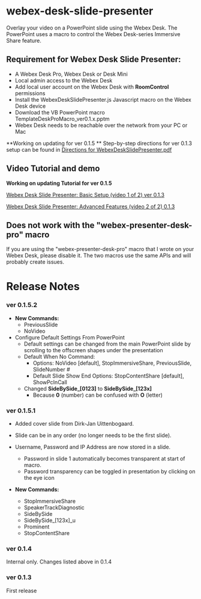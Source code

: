 # webex-desk-slide-presenter
Overlay your video on a PowerPoint slide using the Webex Desk.  The PowerPoint uses a macro to control the Webex Desk-series Immersive Share feature.  

## Requirement for Webex Desk Slide Presenter:

- A Webex Desk Pro, Webex Desk or Desk Mini
- Local admin access to the Webex Desk
- Add local user account on the Webex Desk with **RoomControl** permissions
- Install the WebexDeskSlidePresenter.js Javascript macro on the Webex Desk device
- Download the VB PowerPoint macro TemplateDeskProMacro_ver0.1.x.pptm 
- Webex Desk needs to be reachable over the network from your PC or Mac 

**Working on updating for ver 0.1.5 **
Step-by-step directions for ver 0.1.3 setup can be found in [Directions for WebexDeskSlidePresenter.pdf](https://github.com/vtjoeh/webex-desk-slide-presenter/blob/main/Directions%20for%20WebexDeskSlidePresenter_ver_0.1.3.pdf)

## Video Tutorial and demo

**Working on updating Tutorial for ver 0.1.5** 

[Webex Desk Slide Presenter: Basic Setup (video 1 of 2) ver 0.1.3](https://app.vidcast.io/share/a56eda21-4818-4dab-a2ff-9448277e7783)

[Webex Desk Slide Presenter: Advanced Features (video 2 of 2) 0.1.3](https://app.vidcast.io/share/e5bff32f-52fd-4977-91f9-23d9bd83e803)

## Does not work with the "webex-presenter-desk-pro" macro

If you are using the "webex-presenter-desk-pro" macro that I wrote on your Webex Desk, please disable it.  The two macros use the same APIs and will probably create issues. 


# Release Notes

### ver 0.1.5.2 

- **New Commands:**
  - PreviousSlide
  - NoVideo
- Configure Default Settings From PowerPoint
  - Default settings can be changed from the main PowerPoint slide by scrolling to the offscreen shapes under the presentation
  - Default When No Command: 
    - Options: NoVideo [default], StopImmersiveShare, PreviousSlide, SlideNumber #
    - Default Slide Show End Options:  StopContentShare [default], ShowPcInCall
  - Changed **SideBySide_[0123]** to **SideBySide_[123x]** 
    - Because **0** (number) can be confused with **O** (letter)

### ver 0.1.5.1

- Added cover slide from Dirk-Jan Uittenbogaard.
- Slide can be in any order (no longer needs to be the first slide). 
- Username, Password and IP Address are now stored in a slide.  
  - Password in slide 1 automatically becomes transparent at start of macro.  
  - Password transparency can be toggled in presentation by clicking on the eye icon 

- **New Commands:**
  - StopImmersiveShare
  - SpeakerTrackDiagnostic
  - SideBySide
  - SideBySide_[123x]_u
  - Prominent
  - StopContentShare


### ver 0.1.4 
Internal only.  Changes listed above in 0.1.4  

### ver 0.1.3 
First release
